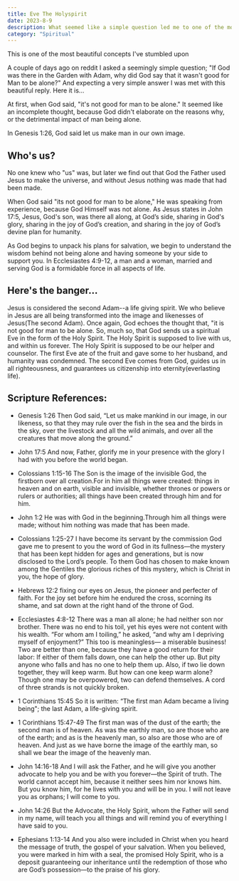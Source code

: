 ```yaml
---
title: Eve The Holyspirit
date: 2023-8-9
description: What seemed like a simple question led me to one of the most beautiful concepts I've encountered recently. It changed my entire perspective on the Holyspirit. It made the relationship I have with God evermore intimate.
category: "Spiritual"
---
```


This is one of the most beautiful concepts I've stumbled upon

A couple of days ago on reddit I asked a seemingly simple question; "If God was there in the Garden with Adam, why did God say that it wasn't good for Man to be alone?" And expecting a very simple answer I was met with this beautiful reply. Here it is...

At first, when God said, "it's not good for man to be alone." It seemed like an incomplete thought, because God didn't elaborate on the reasons why, or the detrimental impact of man being alone.

In Genesis 1:26, God said let us make man in our own image.

## Who's us?

No one knew who "us" was, but later we find out that God the Father used Jesus to make the universe, and without Jesus nothing was made that had been made.

When God said "its not good for man to be alone," He was speaking from experience, because God Himself was not alone. As Jesus states in John 17:5, Jesus, God's son, was there all along, at God’s side, sharing in God's glory, sharing in the joy of God’s creation, and sharing in the joy of God’s devine plan for humanity.

As God begins to unpack his plans for salvation, we begin to understand the wisdom behind not being alone and having someone by your side to support you. In Ecclesiastes 4:9-12, a man and a woman, married and serving God is a formidable force in all aspects of life.

## Here's the banger...

Jesus is considered the second Adam--a life giving spirit. We who believe in Jesus are all being transformed into the image and likenesses of Jesus(The second Adam). Once again, God echoes the thought that, "it is not good for man to be alone. So, much so, that God sends us a spiritual Eve in the form of the Holy Spirit. The Holy Spirit is supposed to live with us, and within us forever. The Holy Spirit is supposed to be our helper and counselor. The first Eve ate of the fruit and gave some to her husband, and humanity was condemned. The second Eve comes from God, guides us in all righteousness, and guarantees us citizenship into eternity(everlasting life).

## Scripture References:

- Genesis 1:26 Then God said, “Let us make mankind in our image, in our likeness, so that they may rule over the fish in the sea and the birds in the sky, over the livestock and all the wild animals, and over all the creatures that move along the ground.”

- John 17:5 And now, Father, glorify me in your presence with the glory I had with you before the world began.

- Colossians 1:15-16 The Son is the image of the invisible God, the firstborn over all creation.For in him all things were created: things in heaven and on earth, visible and invisible, whether thrones or powers or rulers or authorities; all things have been created through him and for him.

- John 1:2 He was with God in the beginning.Through him all things were made; without him nothing was made that has been made.

- Colossians 1:25-27 I have become its servant by the commission God gave me to present to you the word of God in its fullness—the mystery that has been kept hidden for ages and generations, but is now disclosed to the Lord’s people. To them God has chosen to make known among the Gentiles the glorious riches of this mystery, which is Christ in you, the hope of glory.

- Hebrews 12:2  fixing our eyes on Jesus, the pioneer and perfecter of faith. For the joy set before him he endured the cross, scorning its shame, and sat down at the right hand of the throne of God.

- Ecclesiastes 4:8-12 There was a man all alone; he had neither son nor brother. There was no end to his toil, yet his eyes were not content with his wealth. “For whom am I toiling,” he asked, “and why am I depriving myself of enjoyment?” This too is meaningless— a miserable business! Two are better than one, because they have a good return for their labor: If either of them falls down, one can help the other up. But pity anyone who falls and has no one to help them up. Also, if two lie down together, they will keep warm. But how can one keep warm alone? Though one may be overpowered, two can defend themselves. A cord of three strands is not quickly broken.

- 1 Corinthians 15:45 So it is written: “The first man Adam became a living being"; the last Adam, a life-giving spirit.

- 1 Corinthians 15:47-49 The first man was of the dust of the earth; the second man is of heaven. As was the earthly man, so are those who are of the earth; and as is the heavenly man, so also are those who are of heaven. And just as we have borne the image of the earthly man, so shall we bear the image of the heavenly man.

- John 14:16-18 And I will ask the Father, and he will give you another advocate to help you and be with you forever—the Spirit of truth. The world cannot accept him, because it neither sees him nor knows him. But you know him, for he lives with you and will be in you. I will not leave you as orphans; I will come to you.

- John 14:26  But the Advocate, the Holy Spirit, whom the Father will send in my name, will teach you all things and will remind you of everything I have said to you.

- Ephesians 1:13-14 And you also were included in Christ when you heard the message of truth, the gospel of your salvation. When you believed, you were marked in him with a seal, the promised Holy Spirit, who is a deposit guaranteeing our inheritance until the redemption of those who are God’s possession—to the praise of his glory.
